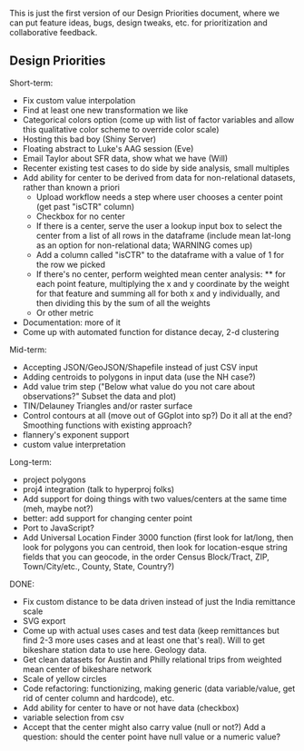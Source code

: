This is just the first version of our Design Priorities document, where we can put feature ideas, bugs, design tweaks, etc. for prioritization and collaborative feedback.

Design Priorities
----------

Short-term:
* Fix custom value interpolation
* Find at least one new transformation we like
* Categorical colors option (come up with list of factor variables and allow this qualitative color scheme to override color scale)
* Hosting this bad boy (Shiny Server)
* Floating abstract to Luke's AAG session (Eve)
* Email Taylor about SFR data, show what we have (Will)
* Recenter existing test cases to do side by side analysis, small multiples
* Add ability for center to be derived from data for non-relational datasets, rather than known a priori
  * Upload workflow needs a step where user chooses a center point (get past "isCTR" column)
  * Checkbox for no center 
  * If there is a center, serve the user a lookup input box to select the center from a list of all rows in the dataframe (include mean lat-long as an option for non-relational data; WARNING comes up)
  * Add a column called "isCTR" to the dataframe with a value of 1 for the row we picked
  * If there's no center, perform weighted mean center analysis:
  ** for each point feature, multiplying the x and y coordinate by the weight for that feature and summing all for both x and y individually, and then dividing this by the sum of all the weights
  * Or other metric
* Documentation: more of it
* Come up with automated function for distance decay, 2-d clustering

Mid-term:
* Accepting JSON/GeoJSON/Shapefile instead of just CSV input
* Adding centroids to polygons in input data (use the NH case?)
* Add value trim step ("Below what value do you not care about observations?" Subset the data and plot)
* TIN/Delauney Triangles and/or raster surface
* Control contours at all (move out of GGplot into sp?) Do it all at the end? Smoothing functions with existing approach?
* flannery's exponent support
* custom value interpretation

Long-term:
* project polygons 
* proj4 integration (talk to hyperproj folks)
* Add support for doing things with two values/centers at the same time (meh, maybe not?)
* better: add support for changing center point 
* Port to JavaScript?
* Add Universal Location Finder 3000 function (first look for lat/long, then look for polygons you can centroid, then look for location-esque string fields that you can geocode, in the order Census Block/Tract, ZIP, Town/City/etc., County, State, Country?) 

DONE:
* Fix custom distance to be data driven instead of just the India remittance scale
* SVG export
* Come up with actual uses cases and test data (keep remittances but find 2-3 more uses cases and at least one that's real). Will to get bikeshare station data to use here. Geology data.
* Get clean datasets for Austin and Philly relational trips from weighted mean center of bikeshare network
* Scale of yellow circles
* Code refactoring: functionizing, making generic (data variable/value, get rid of center column and hardcode), etc.
* Add ability for center to have or not have data (checkbox)
* variable selection from csv
* Accept that the center might also carry value (null or not?) Add a question: should the center point have null value or a numeric value?


